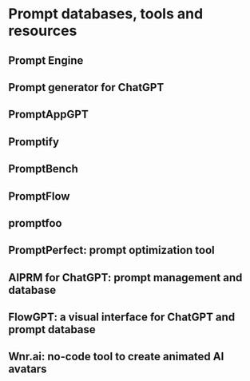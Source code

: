 # Prompt databases, tools and resources


## Prompt Engine


## Prompt generator for ChatGPT


## PromptAppGPT


## Promptify


## PromptBench


## PromptFlow


## promptfoo


## PromptPerfect: prompt optimization tool


## AIPRM for ChatGPT: prompt management and database


## FlowGPT: a visual interface for ChatGPT and prompt database


## Wnr.ai: no-code tool to create animated AI avatars